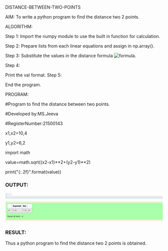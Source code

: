 DISTANCE-BETWEEN-TWO-POINTS

AIM:
    To write a python program to find the distance two 2 points.
    
ALGORITHM:

Step 1: 
Import the numpy module to use the built in function for calculation.

Step 2: 
Prepare lists from each linear equations and assign in np.array().

Step 3: 
Substitute the values in the distance formula  ![formula](/formula.jpg).

Step 4: 

Print the val format.
Step 5:

End the program. 

PROGRAM:

#Program to find the distance between two points.

#Developed by:MS.Jeeva

#RegisterNumber:21500143

x1,x2=10,4

y1,y2=6,2

import math

value=math.sqrt((x2-x1)**2+(y2-y1)**2)

print("{:.2f}".format(value))


  


### OUTPUT:
![Output](./distanceoutput.png)


### RESULT:
Thus a python program to find the distance two 2 points is obtained.
